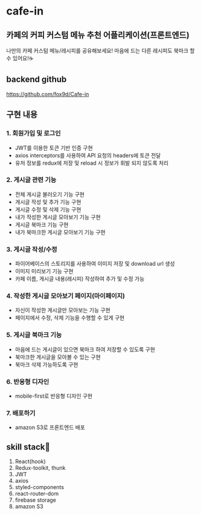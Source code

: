 # cafe-in

## 카페의 커피 커스텀 메뉴 추천 어플리케이션(프론트엔드)

나만의 카페 커스텀 메뉴/레시피를 공유해보세요! 마음에 드는 다른 레시피도 북마크 할 수 있어요!☕

## backend github

https://github.com/fox9d/Cafe-in

## 구현 내용

### 1. 회원가입 및 로그인

* JWT를 이용한 토큰 기반 인증 구현
* axios interceptors를 사용하여 API 요청의 headers에 토큰 전달
* 유저 정보를 redux에 저장 및 reload 시 정보가 휘발 되지 않도록 처리

### 2. 게시글 관련 기능

* 전체 게시글 불러오기 기능 구현
* 게시글 작성 및 추가 기능 구현
* 게시글 수정 및 삭제 기능 구현
* 내가 작성한 게시글 모아보기 기능 구현
* 게시글 북마크 기능 구현
* 내가 북마크한 게시글 모아보기 기능 구현

### 3. 게시글 작성/수정

* 파이어베이스의 스토리지를 사용하여 이미지 저장 및 download url 생성
* 이미지 미리보기 기능 구현
* 카페 이름, 게시글 내용(레시피) 작성하여 추가 및 수정 가능


### 4. 작성한 게시글 모아보기 페이지(마이페이지)

* 자신이 작성한 게시글만 모아보는 기능 구현
* 페이지에서 수정, 삭제 기능을 수행할 수 있게 구현

### 5. 게시글 북마크 기능

* 마음에 드는 게시글이 있으면 북마크 하여 저장할 수 있도록 구현
* 북마크한 게시글을 모아볼 수 있는 구현
* 북마크 삭제 가능하도록 구현

### 6. 반응형 디자인

* mobile-first로 반응형 디자인 구현

### 7. 배포하기

* amazon S3로 프론트엔드 배포


## skill stack🍟

1. React(hook)
2. Redux-toolkit, thunk
3. JWT
4. axios
5. styled-components
6. react-router-dom
7. firebase storage
8. amazon S3

